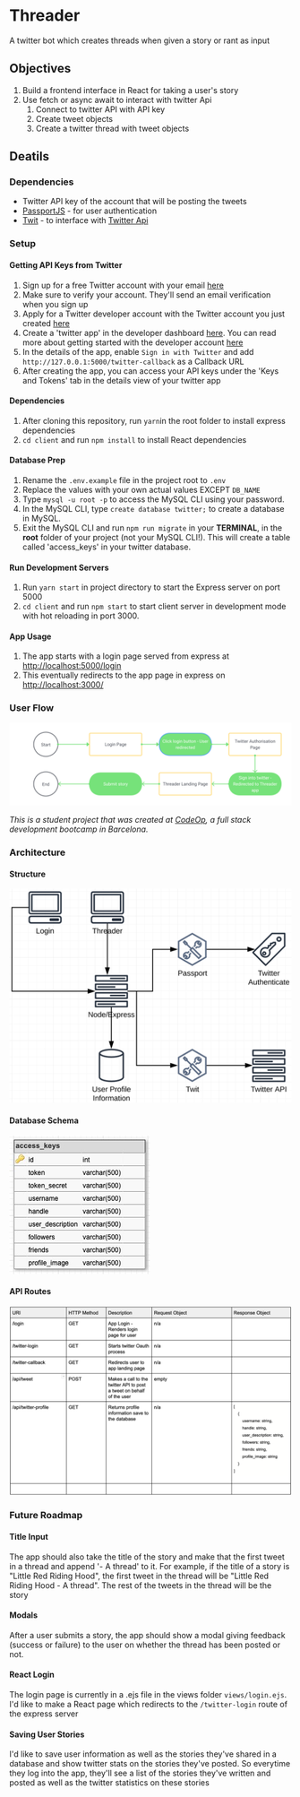# Threader

A twitter bot which creates threads when given a story or rant as input

## Objectives

1. Build a frontend interface in React for taking a user's story
1. Use fetch or async await to interact with twitter Api
   1. Connect to twitter API with API key
   1. Create tweet objects
   1. Create a twitter thread with tweet objects

## Deatils

### Dependencies

- Twitter API key of the account that will be posting the tweets
- [PassportJS](<http://www.passportjs.org/>) - for user authentication
- [Twit](<https://www.npmjs.com/package/twit>) - to interface with [Twitter Api](<https://developer.twitter.com/en>)

### Setup

#### Getting API Keys from Twitter

1. Sign up for a free Twitter account with your email [here](<https://twitter.com/i/flow/signup>)
2. Make sure to verify your account. They'll send an email verification when you sign up
3. Apply for a Twitter developer account with the Twitter account you just created [here](https://developer.twitter.com/en)
4. Create a 'twitter app' in the developer dashboard [here](https://developer.twitter.com/en/apps). You can read more about getting started with the developer account [here](https://developer.twitter.com/en/account/get-started)
5. In the details of the app, enable `Sign in with Twitter` and add `http://127.0.0.1:5000/twitter-callback` as a Callback URL
6. After creating the app, you can access your API keys under the 'Keys and Tokens' tab in the details view of your twitter app

#### Dependencies

1. After cloning this repository, run `yarn`in the root folder to install express dependencies
2. `cd client` and run `npm install` to install React dependencies

#### Database Prep

1. Rename the `.env.example` file in the project root to `.env`
2. Replace the values with your own actual values EXCEPT `DB_NAME`
3. Type `mysql -u root -p` to access the MySQL CLI using your password.
4. In the MySQL CLI, type `create database twitter;` to create a database in MySQL.
5. Exit the MySQL CLI and run `npm run migrate` in your **TERMINAL**, in the **root** folder of your project (not your MySQL CLI!). This will create a table called 'access_keys' in your twitter database.

#### Run Development Servers

1. Run `yarn start` in project directory to start the Express server on port 5000
2. `cd client` and run `npm start` to start client server in development mode with hot reloading in port 3000.

#### App Usage

1. The app starts with a login page served from express at <http://localhost:5000/login>
2. This eventually redirects to the app page in express on <http://localhost:3000/>

### User Flow

![Threader User Flow Diagram](user_flow.svg)

_This is a student project that was created at [CodeOp](http://CodeOp.tech), a full stack development bootcamp in Barcelona._

### Architecture

#### Structure

![Application Structure](architecture.png)

#### Database Schema

![Application Database](database.jpg)

#### API Routes

![API Routes](api_routes.png)

### Future Roadmap

#### Title Input

The app should also take the title of the story and make that the first tweet in a thread and append '- A thread' to it. For example, if the title of a story is "Little Red Riding Hood", the first tweet in the thread will be "Little Red Riding Hood - A thread". The rest of the tweets in the thread will be the story

#### Modals

After a user submits a story, the app should show a modal giving feedback (success or failure) to the user on whether the thread has been posted or not.

#### React Login

The login page is currently in a .ejs file in the views folder `views/login.ejs`. I'd like to make a React page which redirects to the `/twitter-login` route of the express server

#### Saving User Stories

I'd like to save user information as well as the stories they've shared in a database and show twitter stats on the stories they've posted. So everytime they log into the app, they'll see a list of the stories they've written and posted as well as the twitter statistics on these stories
